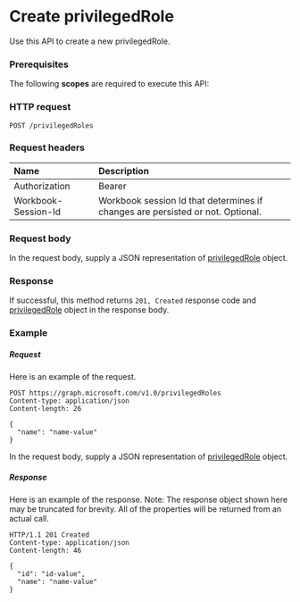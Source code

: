 # Create privilegedRole

Use this API to create a new privilegedRole.
### Prerequisites
The following **scopes** are required to execute this API: 
### HTTP request
<!-- { "blockType": "ignored" } -->
```http
POST /privilegedRoles

```
### Request headers
| Name       | Description|
|:---------------|:----------|
| Authorization  | Bearer <code>|
| Workbook-Session-Id  | Workbook session Id that determines if changes are persisted or not. Optional.|

### Request body
In the request body, supply a JSON representation of [privilegedRole](../resources/privilegedrole.md) object.


### Response
If successful, this method returns `201, Created` response code and [privilegedRole](../resources/privilegedrole.md) object in the response body.

### Example
##### Request
Here is an example of the request.
<!-- {
  "blockType": "request",
  "name": "create_privilegedrole_from_privilegedroles"
}-->
```http
POST https://graph.microsoft.com/v1.0/privilegedRoles
Content-type: application/json
Content-length: 26

{
  "name": "name-value"
}
```
In the request body, supply a JSON representation of [privilegedRole](../resources/privilegedrole.md) object.
##### Response
Here is an example of the response. Note: The response object shown here may be truncated for brevity. All of the properties will be returned from an actual call.
<!-- {
  "blockType": "response",
  "truncated": true,
  "@odata.type": "microsoft.graph.privilegedRole"
} -->
```http
HTTP/1.1 201 Created
Content-type: application/json
Content-length: 46

{
  "id": "id-value",
  "name": "name-value"
}
```

<!-- uuid: 8fcb5dbc-d5aa-4681-8e31-b001d5168d79
2015-10-25 14:57:30 UTC -->
<!-- {
  "type": "#page.annotation",
  "description": "Create privilegedRole",
  "keywords": "",
  "section": "documentation",
  "tocPath": ""
}-->